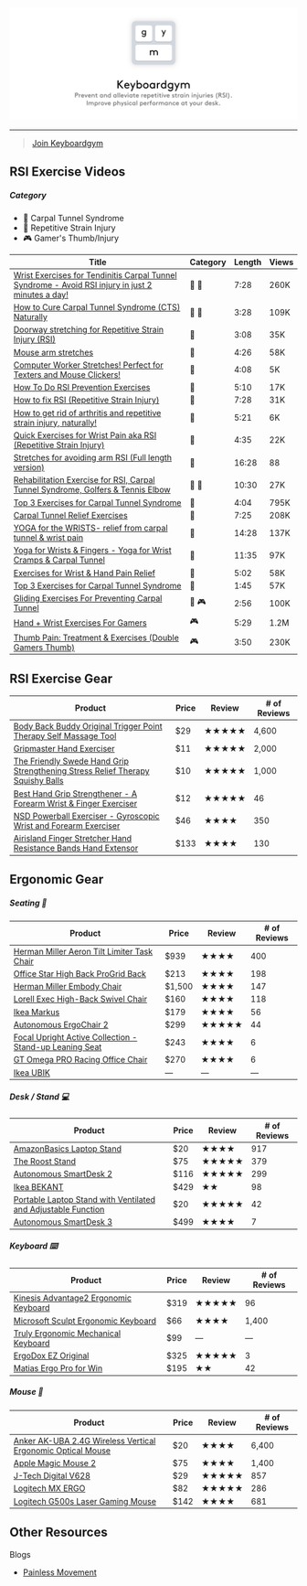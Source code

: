 ![cover](/cover.png)
- - -
> [Join Keyboardgym](https://upscri.be/201037/)

## RSI Exercise Videos

##### Category
- 🤚 Carpal Tunnel Syndrome
- 🔁 Repetitive Strain Injury
- 🎮 Gamer's Thumb/Injury


| Title | Category | Length | Views |
| ----- | ----- | ----- | ----- |
| [Wrist Exercises for Tendinitis Carpal Tunnel Syndrome - Avoid RSI injury in just 2 minutes a day!](https://youtu.be/fdD7CgN5FGg) | 🤚 🔁  | 7:28 | 260K |
| [How to Cure Carpal Tunnel Syndrome (CTS) Naturally](https://www.youtube.com/watch?v=UWrhlFd5ZaQ) | 🤚 🔁 | 3:28 | 109K |
| [Doorway stretching for Repetitive Strain Injury (RSI)](https://www.youtube.com/watch?v=0f790VjFct8) | 🔁 | 3:08 | 35K |
| [Mouse arm stretches](https://www.youtube.com/watch?v=Ub0UQpPzttc) | 🔁 | 4:26 | 58K |
| [Computer Worker Stretches! Perfect for Texters and Mouse Clickers!](https://www.youtube.com/watch?v=gYsa4t0h3n8) | 🔁 | 4:08 | 5K |
| [How To Do RSI Prevention Exercises](https://www.youtube.com/watch?v=BPBWIfKTZCI) | 🔁 | 5:10 | 17K |
| [How to fix RSI (Repetitive Strain Injury)](https://youtu.be/uHFAjWYNbA8) | 🔁 | 7:28 | 31K |
| [How to get rid of arthritis and repetitive strain injury, naturally!](https://www.youtube.com/watch?v=6otPtqoAriU) | 🔁 | 5:21 | 6K |
| [Quick Exercises for Wrist Pain aka RSI (Repetitive Strain Injury)](https://www.youtube.com/watch?v=6N7lR7ykxQI) | 🔁 | 4:35 | 22K |
| [Stretches for avoiding arm RSI (Full length version)](https://www.youtube.com/watch?v=bK0zjAAMYQ4) | 🔁  | 16:28 | 88 |
| [Rehabilitation Exercise for RSI, Carpal Tunnel Syndrome, Golfers & Tennis Elbow](https://www.youtube.com/watch?v=j1pypluO1rQ) | 🔁 🤚 | 10:30 | 27K |
| [Top 3 Exercises for Carpal Tunnel Syndrome](https://www.youtube.com/watch?v=gTxQqu9USC4) | 🤚 | 4:04 | 795K |
| [Carpal Tunnel Relief Exercises](https://www.youtube.com/watch?v=BHfKutz21do) | 🤚 | 7:25 | 208K |
| [YOGA for the WRISTS- relief from carpal tunnel & wrist pain](https://www.youtube.com/watch?v=uZP8JNQHH4A) | 🤚 | 14:28 | 137K |
| [Yoga for Wrists & Fingers - Yoga for Wrist Cramps & Carpal Tunnel](https://www.youtube.com/watch?v=tSD35Q15rm8) | 🤚 | 11:35 | 97K |
| [Exercises for Wrist & Hand Pain Relief](https://www.youtube.com/watch?v=fHD-oQucsbk) | 🤚 | 5:02 | 58K |
| [Top 3 Exercises for Carpal Tunnel Syndrome](https://www.youtube.com/watch?v=eLF56UG3HHI) | 🤚 | 1:45 | 57K |
| [Gliding Exercises For Preventing Carpal Tunnel](https://www.youtube.com/watch?v=pvzUMBYz7EM) | 🤚 🎮 | 2:56 | 100K |
| [Hand + Wrist Exercises For Gamers](https://www.youtube.com/watch?v=EiRC80FJbHU) | 🎮 | 5:29 | 1.2M |
| [Thumb Pain: Treatment & Exercises (Double Gamers Thumb)](https://www.youtube.com/watch?v=n-5m7M2Wv_M) | 🎮 | 3:50 | 230K |

## RSI Exercise Gear
| Product | Price | Review | # of Reviews |
| ----- | ----- | ----- | ----- |
| [Body Back Buddy Original Trigger Point Therapy Self Massage Tool](https://www.amazon.com/Body-Back-Original-Trigger-Therapy/dp/B005F9F5H4) | $29 | ★★★★★ | 4,600 |
| [Gripmaster Hand Exerciser](https://www.amazon.com/Grip-Master-Gripmaster-14003-BLK-Exerciser/dp/B0006GCBL4/ref=sr_1_2?s=sports-and-fitness&ie=UTF8&qid=1530225979&sr=1-2&keywords=prohands+gripmaster) | $11 | ★★★★★ | 2,000 |
| [The Friendly Swede Hand Grip Strengthening Stress Relief Therapy Squishy Balls](https://www.amazon.com/Friendly-Swede-Strengthening-Therapy-Squishy/dp/B07BKYDBZS) | $10 | ★★★★★ | 1,000 |
| [Best Hand Grip Strengthener - A Forearm Wrist & Finger Exerciser](https://www.amazon.com/dp/B075CK5R49/) | $12 | ★★★★★ | 46 |
| [NSD Powerball Exerciser - Gyroscopic Wrist and Forearm Exerciser](https://www.amazon.com/dp/B007MEWW6M/) | $46 | ★★★★ | 350 |
| [Airisland Finger Stretcher Hand Resistance Bands Hand Extensor ](https://www.amazon.com/Airisland-Stretcher-Resistance-Exerciser-Strengthener/dp/B071JL6PYZ/) | $133 | ★★★★ | 130 |


## Ergonomic Gear

##### Seating 🐒
| Product | Price | Review | # of Reviews |
| ----- | ----- | ----- | ----- |
| [Herman Miller Aeron Tilt Limiter Task Chair](https://www.amazon.com/Herman-Miller-Adjustable-Graphite-Pellicle/dp/B003M1C7XW) | $939 | ★★★★ | 400 |
| [Office Star High Back ProGrid Back ](https://www.amazon.com/Office-Star-FreeFlex-Adjustable-Multi-Function/dp/B00450P182?) | $213 | ★★★★ | 198 |
| [Herman Miller Embody Chair](https://www.amazon.com/Herman-Miller-Embody-Chair-Graphite/dp/B01DGM7ZKQ) | $1,500 | ★★★★ | 147 |
| [Lorell Exec High-Back Swivel Chair](https://www.amazon.com/Lorell-High-Back-Swivel-Chair-x28-1/dp/B0074GX2YE/ref=sr_1_1?ie=UTF8&qid=1454106378&sr=8-1&keywords=lorell+chair) | $160 | ★★★★ | 118 |
| [Ikea Markus](https://www.ikea.com/us/en/catalog/products/90289172/) | $179 | ★★★★ | 56 |
| [Autonomous ErgoChair 2](https://www.autonomous.ai/product/ergonomic-chair?utm_campaign=referrals&utm_source=addthis_referrals_link&utm_medium=a180e7&rid=a180e7#.WzjRDsXTzCI.link) | $299 | ★★★★★ | 44 |
| [Focal Upright Active Collection - Stand-up Leaning Seat          ](https://www.amazon.com/Focal-Upright-Collection-FWS-1000-BK-Stand-up/dp/B01GS4DVWK/ref=sr_1_1?ie=UTF8&qid=1529970077&sr=8-1&keywords=focal+pivot+seat) | $243 | ★★★★ | 6 |
| [GT Omega PRO Racing Office Chair](https://www.amazon.com/dp/B0145XTWIS/ref=cm_sw_r_tw_dp_U_x_upymBbZR3MAG4) | $270 | ★★★★ | 6 |
| [Ikea UBIK](https://qz.com/1299865/ikea-is-designing-an-ergonomic-chair-the-ubik-for-gamers-and-e-sports-players/) | — | — | — |

##### Desk / Stand 💻
| Product | Price | Review | # of Reviews |
| ----- | ----- | ----- | ----- |
| [AmazonBasics Laptop Stand](https://www.amazon.com/AmazonBasics-DSN-01750-SL-Laptop-Stand-Silver/dp/B00WRDS0AU/ref=sr_1_9?ie=UTF8&qid=1528176690&sr=8-9&keywords=laptop+elevator+stand) | $20 | ★★★★ | 917 |
| [The Roost Stand](https://www.therooststand.com/) | $75 | ★★★★★ | 379 |
| [Autonomous SmartDesk 2](https://www.autonomous.ai/product/standing-desk#.WzjclwtjsRQ.link?utm_campaign=referrals&utm_source=addthis_referrals_link&utm_medium=a180e7&rid=a180e7) | $116 | ★★★★★ | 299 |
| [Ikea BEKANT](https://www.ikea.com/us/en/catalog/products/S19022530/) | $429 | ★★ | 98 |
| [Portable Laptop Stand with Ventilated and Adjustable Function](https://www.amazon.co.uk/Portable-Ventilated-Adjustable-Function-Universal/dp/B0756B4HVP/ref=sr_1_3?ie=UTF8&qid=1527890304&sr=8-3&keywords=portable+laptop+stand) | $20 | ★★★★★ | 42 |
| [Autonomous SmartDesk 3](https://www.autonomous.ai/product/Autonomous-smart-desk-3?utm_campaign=referrals&utm_source=addthis_referrals_link&utm_medium=a180e7&rid=a180e7#.WzjUkKuA7iU.link) | $499 | ★★★★ | 7 |

##### Keyboard ⌨️
| Product | Price | Review | # of Reviews |
| ----- | ----- | ----- | ----- |
| [Kinesis Advantage2 Ergonomic Keyboard](https://www.amazon.com/Kinesis-Advantage2-Ergonomic-Keyboard-KB600/dp/B01KR1C5PY/ref=sr_1_2?ie=UTF8&qid=1530224583&sr=8-2&keywords=kinesis+advantage+keyboard) | $319 | ★★★★★ | 96 |
| [Microsoft Sculpt Ergonomic Keyboard](https://www.amazon.com/Microsoft-Ergonomic-Keyboard-Business-5KV-00001/dp/B00CYX26BC) | $66 | ★★★★ | 1,400 |
| [Truly Ergonomic Mechanical Keyboard](https://www.indiegogo.com/projects/perfected-keyboard-best-layout-infrared-switch#/) | $99 | — | — |
| [ErgoDox EZ Original](https://ergodox-ez.com/collections/frontpage/products/ergodox-ez-original?variant=40172130243) | $325 | ★★★★★ | 3 |
| [Matias Ergo Pro for Win](https://www.amazon.com/Matias-Ergo-Pro-for-Win/dp/B00ZWPR506) | $195 | ★★ | 42 |

##### Mouse 🐁
| Product | Price | Review | # of Reviews |
| ----- | ----- | ----- | ----- |
| [Anker AK-UBA 2.4G Wireless Vertical Ergonomic Optical Mouse](https://www.amazon.com/Anker-Wireless-Vertical-Ergonomic-Optical/dp/B00BIFNTMC) | $20 | ★★★★ | 6,400 |
| [Apple Magic Mouse 2 ](https://www.amazon.com/Apple-Magic-Mouse-2-MLA02LL/dp/B016QO5YNG) | $75 | ★★★★ | 1,400 |
| [J-Tech Digital V628](https://www.amazon.com/J-Tech-Digital-V628-Adjustable-Sensitivity/dp/B0759V6FZC/ref=sr_1_5?s=electronics&ie=UTF8&qid=1530225538&sr=1-5&keywords=ergonomic+mouse) | $29 | ★★★★★ | 857 |
| [Logitech MX ERGO](https://www.amazon.com/Logitech-Advanced-Wireless-Trackball-Windows/dp/B0753P1GTS) | $82 | ★★★★★ | 286 |
| [Logitech G500s Laser Gaming Mouse](https://www.amazon.com/Logitech-Gaming-Adjustable-Weight-Tuning/dp/B00CJD4HD2) | $142 | ★★★★ | 681 |


## Other Resources

Blogs
* [Painless Movement](https://www.painlessmovement.com/)
